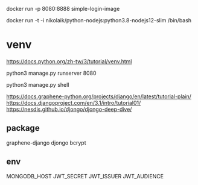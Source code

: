 docker run -p 8080:8888 simple-login-image

docker run -t -i nikolaik/python-nodejs:python3.8-nodejs12-slim  /bin/bash


# venv
https://docs.python.org/zh-tw/3/tutorial/venv.html


python3 manage.py runserver 8080

python3 manage.py shell


https://docs.graphene-python.org/projects/django/en/latest/tutorial-plain/
https://docs.djangoproject.com/en/3.1/intro/tutorial01/
https://nesdis.github.io/djongo/djongo-deep-dive/


## package
graphene-django
djongo
bcrypt


## env
MONGODB_HOST
JWT_SECRET
JWT_ISSUER
JWT_AUDIENCE

